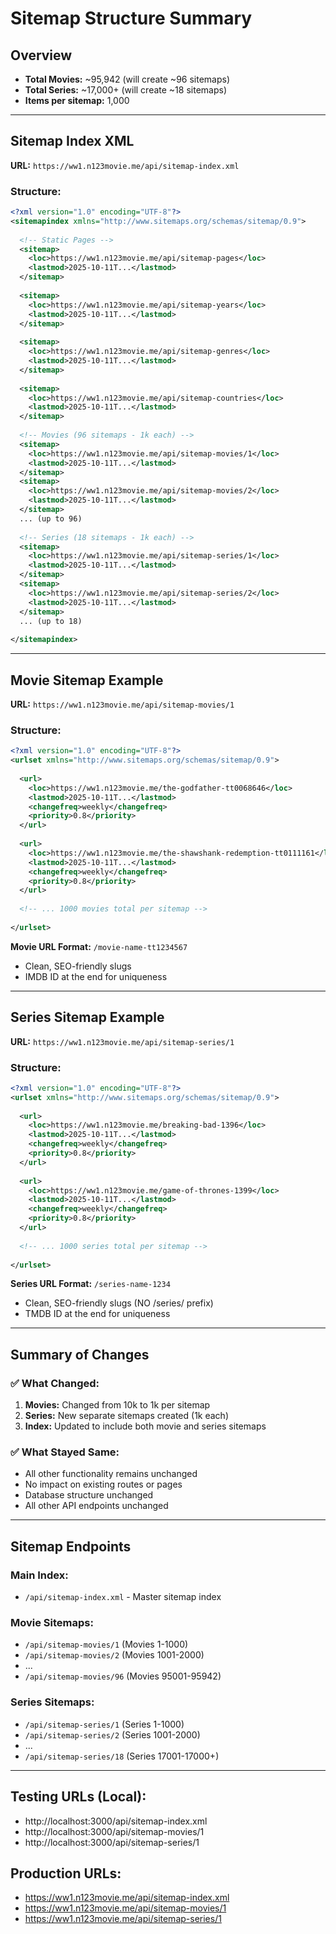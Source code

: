 # Sitemap Structure Summary

## Overview
- **Total Movies:** ~95,942 (will create ~96 sitemaps)
- **Total Series:** ~17,000+ (will create ~18 sitemaps)
- **Items per sitemap:** 1,000

---

## Sitemap Index XML
**URL:** `https://ww1.n123movie.me/api/sitemap-index.xml`

### Structure:
```xml
<?xml version="1.0" encoding="UTF-8"?>
<sitemapindex xmlns="http://www.sitemaps.org/schemas/sitemap/0.9">
  
  <!-- Static Pages -->
  <sitemap>
    <loc>https://ww1.n123movie.me/api/sitemap-pages</loc>
    <lastmod>2025-10-11T...</lastmod>
  </sitemap>
  
  <sitemap>
    <loc>https://ww1.n123movie.me/api/sitemap-years</loc>
    <lastmod>2025-10-11T...</lastmod>
  </sitemap>
  
  <sitemap>
    <loc>https://ww1.n123movie.me/api/sitemap-genres</loc>
    <lastmod>2025-10-11T...</lastmod>
  </sitemap>
  
  <sitemap>
    <loc>https://ww1.n123movie.me/api/sitemap-countries</loc>
    <lastmod>2025-10-11T...</lastmod>
  </sitemap>
  
  <!-- Movies (96 sitemaps - 1k each) -->
  <sitemap>
    <loc>https://ww1.n123movie.me/api/sitemap-movies/1</loc>
    <lastmod>2025-10-11T...</lastmod>
  </sitemap>
  <sitemap>
    <loc>https://ww1.n123movie.me/api/sitemap-movies/2</loc>
    <lastmod>2025-10-11T...</lastmod>
  </sitemap>
  ... (up to 96)
  
  <!-- Series (18 sitemaps - 1k each) -->
  <sitemap>
    <loc>https://ww1.n123movie.me/api/sitemap-series/1</loc>
    <lastmod>2025-10-11T...</lastmod>
  </sitemap>
  <sitemap>
    <loc>https://ww1.n123movie.me/api/sitemap-series/2</loc>
    <lastmod>2025-10-11T...</lastmod>
  </sitemap>
  ... (up to 18)
  
</sitemapindex>
```

---

## Movie Sitemap Example
**URL:** `https://ww1.n123movie.me/api/sitemap-movies/1`

### Structure:
```xml
<?xml version="1.0" encoding="UTF-8"?>
<urlset xmlns="http://www.sitemaps.org/schemas/sitemap/0.9">
  
  <url>
    <loc>https://ww1.n123movie.me/the-godfather-tt0068646</loc>
    <lastmod>2025-10-11T...</lastmod>
    <changefreq>weekly</changefreq>
    <priority>0.8</priority>
  </url>
  
  <url>
    <loc>https://ww1.n123movie.me/the-shawshank-redemption-tt0111161</loc>
    <lastmod>2025-10-11T...</lastmod>
    <changefreq>weekly</changefreq>
    <priority>0.8</priority>
  </url>
  
  <!-- ... 1000 movies total per sitemap -->
  
</urlset>
```

**Movie URL Format:** `/movie-name-tt1234567`
- Clean, SEO-friendly slugs
- IMDB ID at the end for uniqueness

---

## Series Sitemap Example
**URL:** `https://ww1.n123movie.me/api/sitemap-series/1`

### Structure:
```xml
<?xml version="1.0" encoding="UTF-8"?>
<urlset xmlns="http://www.sitemaps.org/schemas/sitemap/0.9">
  
  <url>
    <loc>https://ww1.n123movie.me/breaking-bad-1396</loc>
    <lastmod>2025-10-11T...</lastmod>
    <changefreq>weekly</changefreq>
    <priority>0.8</priority>
  </url>
  
  <url>
    <loc>https://ww1.n123movie.me/game-of-thrones-1399</loc>
    <lastmod>2025-10-11T...</lastmod>
    <changefreq>weekly</changefreq>
    <priority>0.8</priority>
  </url>
  
  <!-- ... 1000 series total per sitemap -->
  
</urlset>
```

**Series URL Format:** `/series-name-1234`
- Clean, SEO-friendly slugs (NO /series/ prefix)
- TMDB ID at the end for uniqueness

---

## Summary of Changes

### ✅ What Changed:
1. **Movies:** Changed from 10k to 1k per sitemap
2. **Series:** New separate sitemaps created (1k each)
3. **Index:** Updated to include both movie and series sitemaps

### ✅ What Stayed Same:
- All other functionality remains unchanged
- No impact on existing routes or pages
- Database structure unchanged
- All other API endpoints unchanged

---

## Sitemap Endpoints

### Main Index:
- `/api/sitemap-index.xml` - Master sitemap index

### Movie Sitemaps:
- `/api/sitemap-movies/1` (Movies 1-1000)
- `/api/sitemap-movies/2` (Movies 1001-2000)
- ...
- `/api/sitemap-movies/96` (Movies 95001-95942)

### Series Sitemaps:
- `/api/sitemap-series/1` (Series 1-1000)
- `/api/sitemap-series/2` (Series 1001-2000)
- ...
- `/api/sitemap-series/18` (Series 17001-17000+)

---

## Testing URLs (Local):
- http://localhost:3000/api/sitemap-index.xml
- http://localhost:3000/api/sitemap-movies/1
- http://localhost:3000/api/sitemap-series/1

## Production URLs:
- https://ww1.n123movie.me/api/sitemap-index.xml
- https://ww1.n123movie.me/api/sitemap-movies/1
- https://ww1.n123movie.me/api/sitemap-series/1

